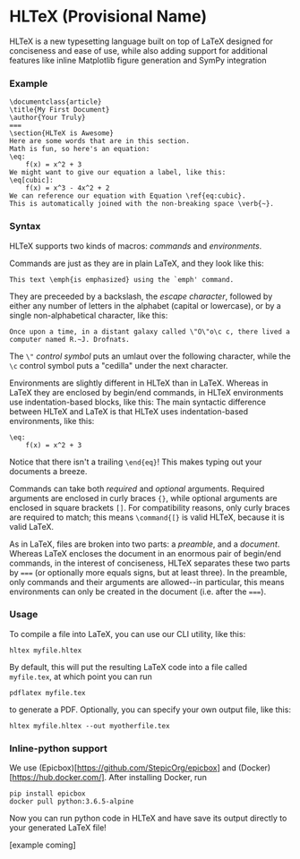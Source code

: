 # HLTeX (Provisional Name)
HLTeX is a new typesetting language built on top of LaTeX designed for conciseness and ease of use,
while also adding support for additional features like inline Matplotlib figure generation
and SymPy integration

### Example
```TeX
\documentclass{article}
\title{My First Document}
\author{Your Truly}
===
\section{HLTeX is Awesome}
Here are some words that are in this section.
Math is fun, so here's an equation:
\eq:
    f(x) = x^2 + 3
We might want to give our equation a label, like this:
\eq[cubic]:
    f(x) = x^3 - 4x^2 + 2
We can reference our equation with Equation \ref{eq:cubic}.
This is automatically joined with the non-breaking space \verb{~}.
```

### Syntax
HLTeX supports two kinds of macros: *commands* and *environments*.

Commands are just as they are in plain LaTeX, and they look like this:
```
This text \emph{is emphasized} using the `emph' command.
```
They are preceeded by a backslash, the *escape character*, followed by either any number of letters in the alphabet
(capital or lowercase), or by a single non-alphabetical character, like this:
```
Once upon a time, in a distant galaxy called \"O\"o\c c, there lived a computer named R.~J. Drofnats.
```
The `\"` *control symbol* puts an umlaut over the following character, while the `\c` control symbol
puts a "cedilla" under the next character.

Environments are slightly different in HLTeX than in LaTeX.
Whereas in LaTeX they are enclosed by begin/end commands, in HLTeX environments use indentation-based blocks, like this:
The main syntactic difference between HLTeX and LaTeX is that HLTeX uses indentation-based environments, like this:
```
\eq:
    f(x) = x^2 + 3
```
Notice that there isn't a trailing `\end{eq}`!
This makes typing out your documents a breeze.

Commands can take both *required* and *optional* arguments.
Required arguments are enclosed in curly braces `{}`, while optional arguments are enclosed in square brackets `[]`.
For compatibility reasons, only curly braces are required to match;
this means `\command{[}` is valid HLTeX, because it is valid LaTeX.

As in LaTeX, files are broken into two parts: a *preamble*, and a *document*.
Whereas LaTeX encloses the document in an enormous pair of begin/end commands, in the interest of conciseness,
HLTeX separates these two parts by `===` (or optionally more equals signs, but at least three).
In the preamble, only commands and their arguments are allowed--in particular, this means
environments can only be created in the document (i.e. after the `===`).

### Usage
To compile a file into LaTeX, you can use our CLI utility, like this:
```
hltex myfile.hltex
```
By default, this will put the resulting LaTeX code into a file called `myfile.tex`, at which point you can run
```
pdflatex myfile.tex
```
to generate a PDF.
Optionally, you can specify your own output file, like this:
```
hltex myfile.hltex --out myotherfile.tex
```


### Inline-python support
We use (Epicbox)[https://github.com/StepicOrg/epicbox] and (Docker)[https://hub.docker.com/]. After installing Docker, run

```
pip install epicbox
docker pull python:3.6.5-alpine
```

Now you can run python code in HLTeX and have save its output directly to your generated LaTeX file!

[example coming]